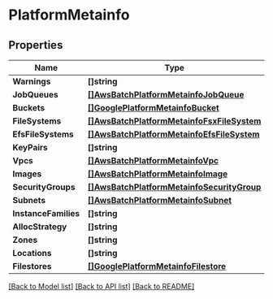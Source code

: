 # PlatformMetainfo

## Properties

Name | Type | Description | Notes
------------ | ------------- | ------------- | -------------
**Warnings** | **[]string** |  | [optional] 
**JobQueues** | [**[]AwsBatchPlatformMetainfoJobQueue**](AwsBatchPlatformMetainfo.JobQueue.md) |  | [optional] 
**Buckets** | [**[]GooglePlatformMetainfoBucket**](GooglePlatformMetainfo.Bucket.md) |  | [optional] 
**FileSystems** | [**[]AwsBatchPlatformMetainfoFsxFileSystem**](AwsBatchPlatformMetainfo.FsxFileSystem.md) |  | [optional] 
**EfsFileSystems** | [**[]AwsBatchPlatformMetainfoEfsFileSystem**](AwsBatchPlatformMetainfo.EfsFileSystem.md) |  | [optional] 
**KeyPairs** | **[]string** |  | [optional] 
**Vpcs** | [**[]AwsBatchPlatformMetainfoVpc**](AwsBatchPlatformMetainfo.Vpc.md) |  | [optional] 
**Images** | [**[]AwsBatchPlatformMetainfoImage**](AwsBatchPlatformMetainfo.Image.md) |  | [optional] 
**SecurityGroups** | [**[]AwsBatchPlatformMetainfoSecurityGroup**](AwsBatchPlatformMetainfo.SecurityGroup.md) |  | [optional] 
**Subnets** | [**[]AwsBatchPlatformMetainfoSubnet**](AwsBatchPlatformMetainfo.Subnet.md) |  | [optional] 
**InstanceFamilies** | **[]string** |  | [optional] 
**AllocStrategy** | **[]string** |  | [optional] 
**Zones** | **[]string** |  | [optional] 
**Locations** | **[]string** |  | [optional] 
**Filestores** | [**[]GooglePlatformMetainfoFilestore**](GooglePlatformMetainfo.Filestore.md) |  | [optional] 

[[Back to Model list]](../README.md#documentation-for-models) [[Back to API list]](../README.md#documentation-for-api-endpoints) [[Back to README]](../README.md)


